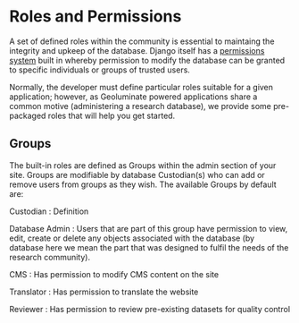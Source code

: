 # Roles and Permissions

A set of defined roles within the community is essential to maintaing the integrity and
upkeep of the database. Django itself has a [permissions system](https://docs.djangoproject.com/en/4.1/topics/auth/default/#permissions-and-authorization) built in whereby permission to modify the database can be granted to specific individuals or groups of trusted users.

Normally, the developer must define particular roles suitable for a given application; however, as Geoluminate powered applications share a common motive (administering a research database), we provide some pre-packaged roles that will help you get started.

## Groups

The built-in roles are defined as Groups within the admin section of your site. Groups are modifiable by database Custodian(s) who can add or remove users from groups as they wish. The available Groups by default are:

Custodian
: Definition

Database Admin
: Users that are part of this group have permission to view, edit, create or delete any objects associated with the database (by database here we mean the part that was designed to fulfil the needs of the research community).

CMS
: Has permission to modify CMS content on the site

Translator
: Has permission to translate the website

Reviewer
: Has permission to review pre-existing datasets for quality control

    